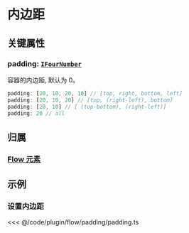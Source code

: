 <script setup>
import Case from '/component/Case.vue'
</script>

# 内边距

<case name="FlowPadding" count=2 height=160 editor=false></case>

## 关键属性

### padding: [`IFourNumber`](/reference/interface/math/Math.md#ifournumber)

容器的内边距, 默认为 0。

```ts
padding: [20, 10, 20, 10] // [top, right, bottom, left]
padding: [20, 10, 20] // [top, (right-left), bottom]
padding: [20, 10] // [ (top-bottom), (right-left)]
padding: 20 // all
```

## 归属

### [Flow 元素](/plugin/in/flow/index.md)

## 示例

<case name="FlowPadding" index=0 height=160 editor=false></case>

### 设置内边距

<<< @/code/plugin/flow/padding/padding.ts
